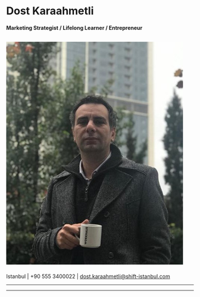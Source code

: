 # Dost Karaahmetli

#### Marketing Strategist / Lifelong Learner / Entrepreneur
![](https://github.com/dostkaraahmetli/DostWorks/blob/master/images/bio-photo.jpeg)
-----------------------------------------------------------------------

Istanbul | +90 555 3400022 | dost.karaahmetli@shift-istanbul.com


-------------------------------------------------------------------------
-------------------------------------------------------------------------
